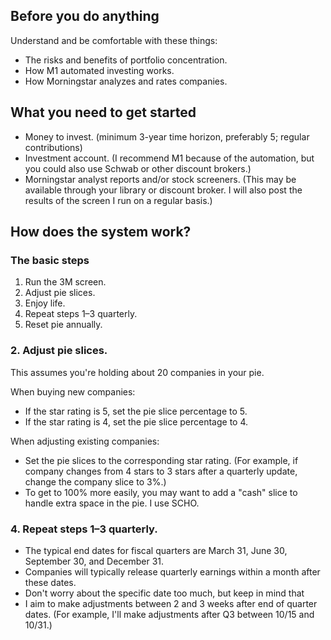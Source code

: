 ## Before you do anything
Understand and be comfortable with these things:
- The risks and benefits of portfolio concentration.
- How M1 automated investing works.
- How Morningstar analyzes and rates companies.

## What you need to get started
- Money to invest. (minimum 3-year time horizon, preferably 5; regular contributions)
- Investment account. (I recommend M1 because of the automation, but you could also use Schwab or other discount brokers.)
- Morningstar analyst reports and/or stock screeners. (This may be available through your library or discount broker. I will also post the results of the screen I run on a regular basis.)

## How does the system work?


### The basic steps
1. Run the 3M screen.
2. Adjust pie slices.
3. Enjoy life.
4. Repeat steps 1–3 quarterly.
5. Reset pie annually.


### 2. Adjust pie slices.
This assumes you're holding about 20 companies in your pie.

When buying new companies:
- If the star rating is 5, set the pie slice percentage to 5.
- If the star rating is 4, set the pie slice percentage to 4.

When adjusting existing companies:
- Set the pie slices to the corresponding star rating. (For example, if company changes from 4 stars to 3 stars after a quarterly update, change the company slice to 3%.)
- To get to 100% more easily, you may want to add a "cash" slice to handle extra space in the pie. I use SCHO.

### 4. Repeat steps 1–3 quarterly.
- The typical end dates for fiscal quarters are March 31, June 30, September 30, and December 31.
- Companies will typically release quarterly earnings within a month after these dates.
- Don't worry about the specific date too much, but keep in mind that 
- I aim to make adjustments between 2 and 3 weeks after end of quarter dates. (For example, I'll make adjustments after Q3 between 10/15 and 10/31.)